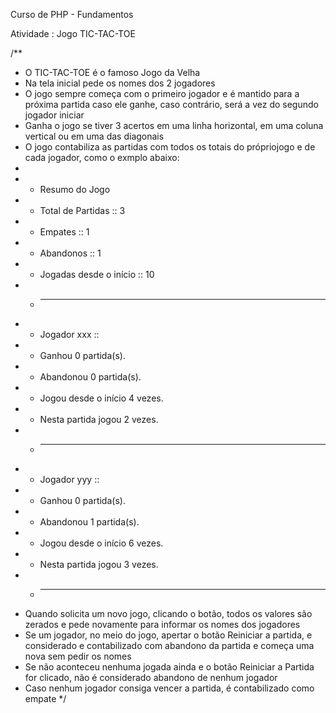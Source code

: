 Curso de PHP - Fundamentos

Atividade :
Jogo TIC-TAC-TOE

/**
 * O TIC-TAC-TOE é o famoso Jogo da Velha
 * Na tela inicial pede os nomes dos 2 jogadores
 * O jogo sempre começa com o primeiro jogador e é mantido para a próxima partida caso ele ganhe, caso contrário, será a vez do segundo jogador iniciar
 * Ganha o jogo se tiver 3 acertos em uma linha horizontal, em uma coluna vertical ou em uma das diagonais
 * O jogo contabiliza as partidas com todos os totais do própriojogo e de cada jogador, como o exmplo abaixo:
 * 
  * * Resumo do Jogo
  * * Total de Partidas :: 3
  * * Empates :: 1
  * * Abandonos :: 1
  * * Jogadas desde o início :: 10
  * * ______________________________________
  * * Jogador xxx ::
  * * Ganhou 0 partida(s).
  * * Abandonou 0 partida(s).
  * * Jogou desde o início 4 vezes.
  * * Nesta partida jogou 2 vezes.
  * * ______________________________________
  * * Jogador yyy ::
  * * Ganhou 0 partida(s).
  * * Abandonou 1 partida(s).
  * * Jogou desde o início 6 vezes.
  * * Nesta partida jogou 3 vezes.
  * * ______________________________________
 * Quando solicita um novo jogo, clicando o botão, todos os valores são zerados e pede novamente para informar os nomes dos jogadores
 * Se um jogador, no meio do jogo, apertar o botão Reiniciar a partida, e considerado e contabilizado com abandono da partida e começa uma nova sem pedir os nomes
 * Se não aconteceu nenhuma jogada ainda e o botão Reiniciar a Partida for clicado, não é considerado abandono de nenhum jogador
 * Caso nenhum jogador consiga vencer a partida, é contabilizado como empate
 */
